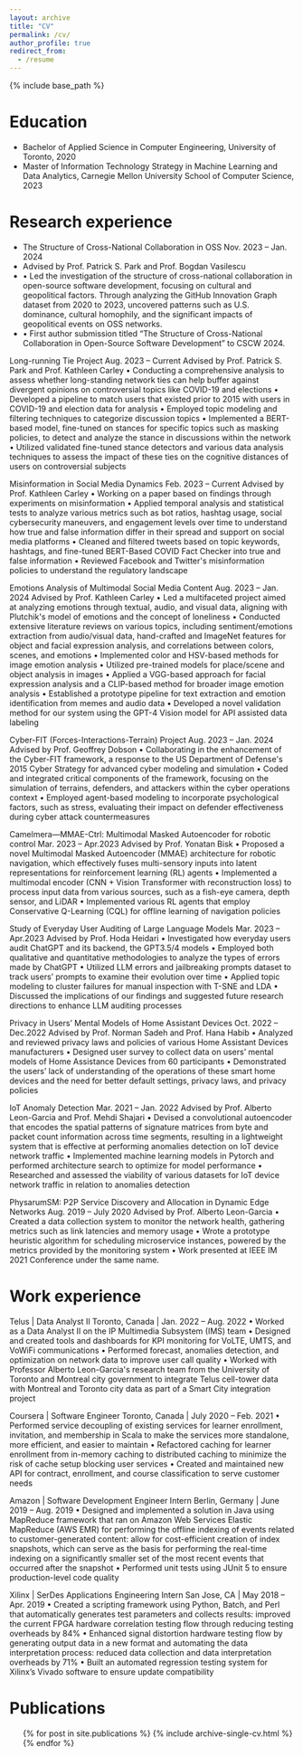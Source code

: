 ```yaml
---
layout: archive
title: "CV"
permalink: /cv/
author_profile: true
redirect_from:
  - /resume
---
```


{% include base_path %}

Education
======
* Bachelor of Applied Science in Computer Engineering, University of Toronto, 2020
* Master of Information Technology Strategy in Machine Learning and Data Analytics, Carnegie Mellon University School of Computer Science, 2023

Research experience
======
* The Structure of Cross-National Collaboration in OSS Nov. 2023 – Jan. 2024
* Advised by Prof. Patrick S. Park and Prof. Bogdan Vasilescu
* • Led the investigation of the structure of cross-national collaboration in open-source software development, focusing on cultural and geopolitical factors. Through analyzing the GitHub Innovation Graph dataset from 2020 to 2023, uncovered patterns such as U.S. dominance, cultural homophily, and the significant impacts of geopolitical events on OSS networks.
* • First author submission titled “The Structure of Cross-National Collaboration in Open-Source Software Development” to CSCW 2024.

Long-running Tie Project Aug. 2023 – Current
Advised by Prof. Patrick S. Park and Prof. Kathleen Carley
• Conducting a comprehensive analysis to assess whether long-standing network ties can help buffer against divergent opinions on controversial topics like COVID-19 and elections
• Developed a pipeline to match users that existed prior to 2015 with users in COVID-19 and election data for analysis
• Employed topic modeling and filtering techniques to categorize discussion topics
• Implemented a BERT-based model, fine-tuned on stances for specific topics such as masking policies, to detect and analyze the stance in discussions within the network
• Utilized validated fine-tuned stance detectors and various data analysis techniques to assess the impact of these ties on the cognitive distances of users on controversial subjects

Misinformation in Social Media Dynamics Feb. 2023 – Current
Advised by Prof. Kathleen Carley
• Working on a paper based on findings through experiments on misinformation
• Applied temporal analysis and statistical tests to analyze various metrics such as bot ratios, hashtag usage, social cybersecurity maneuvers, and engagement levels over time to understand how true and false information differ in their spread and support on social media platforms
• Cleaned and filtered tweets based on topic keywords, hashtags, and fine-tuned BERT-Based COVID Fact Checker into true and false information
• Reviewed Facebook and Twitter's misinformation policies to understand the regulatory landscape

Emotions Analysis of Multimodal Social Media Content Aug. 2023 – Jan. 2024
Advised by Prof. Kathleen Carley
• Led a multifaceted project aimed at analyzing emotions through textual, audio, and visual data, aligning with Plutchik's model of emotions and the concept of loneliness
• Conducted extensive literature reviews on various topics, including sentiment/emotions extraction from audio/visual data, hand-crafted and ImageNet features for object and facial expression analysis, and correlations between colors, scenes, and emotions
• Implemented color and HSV-based methods for image emotion analysis
• Utilized pre-trained models for place/scene and object analysis in images
• Applied a VGG-based approach for facial expression analysis and a CLIP-based method for broader image emotion analysis
• Established a prototype pipeline for text extraction and emotion identification from memes and audio data
• Developed a novel validation method for our system using the GPT-4 Vision model for API assisted data labeling

Cyber-FIT (Forces-Interactions-Terrain) Project Aug. 2023 – Jan. 2024
Advised by Prof. Geoffrey Dobson
• Collaborating in the enhancement of the Cyber-FIT framework, a response to the US Department of Defense's 2015 Cyber Strategy for advanced cyber modeling and simulation
• Coded and integrated critical components of the framework, focusing on the simulation of terrains, defenders, and attackers within the cyber operations context
• Employed agent-based modeling to incorporate psychological factors, such as stress, evaluating their impact on defender effectiveness during cyber attack countermeasures

Camelmera—MMAE-Ctrl: Multimodal Masked Autoencoder for robotic control Mar. 2023 – Apr.2023
Advised by Prof. Yonatan Bisk
• Proposed a novel Multimodal Masked Autoencoder (MMAE) architecture for robotic navigation, which effectively fuses multi-sensory inputs into latent representations for reinforcement learning (RL) agents
• Implemented a multimodal encoder (CNN + Vision Transformer with reconstruction loss) to process input data from various sources, such as a fish-eye camera, depth sensor, and LiDAR
• Implemented various RL agents that employ Conservative Q-Learning (CQL) for offline learning of navigation policies

Study of Everyday User Auditing of Large Language Models Mar. 2023 – Apr.2023
Advised by Prof. Hoda Heidari
• Investigated how everyday users audit ChatGPT and its backend, the GPT3.5/4 models
• Employed both qualitative and quantitative methodologies to analyze the types of errors made by ChatGPT
• Utilized LLM errors and jailbreaking prompts dataset to track users’ prompts to examine their evolution over time
• Applied topic modeling to cluster failures for manual inspection with T-SNE and LDA
• Discussed the implications of our findings and suggested future research directions to enhance LLM auditing processes

Privacy in Users’ Mental Models of Home Assistant Devices Oct. 2022 – Dec.2022
Advised by Prof. Norman Sadeh and Prof. Hana Habib
• Analyzed and reviewed privacy laws and policies of various Home Assistant Devices manufacturers
• Designed user survey to collect data on users’ mental models of Home Assistance Devices from 60 participants
• Demonstrated the users’ lack of understanding of the operations of these smart home devices and the need for better default settings, privacy laws, and privacy policies

IoT Anomaly Detection Mar. 2021 – Jan. 2022
Advised by Prof. Alberto Leon-Garcia and Prof. Mehdi Shajari
• Devised a convolutional autoencoder that encodes the spatial patterns of signature matrices from byte and packet count information across time segments, resulting in a lightweight system that is effective at performing anomalies detection on IoT device network traffic
• Implemented machine learning models in Pytorch and performed architecture search to optimize for model performance
• Researched and assessed the viability of various datasets for IoT device network traffic in relation to anomalies detection

PhysarumSM: P2P Service Discovery and Allocation in Dynamic Edge Networks Aug. 2019 – July 2020
Advised by Prof. Alberto Leon-Garcia
• Created a data collection system to monitor the network health, gathering metrics such as link latencies and memory usage
• Wrote a prototype heuristic algorithm for scheduling microservice instances, powered by the metrics provided by the monitoring system
• Work presented at IEEE IM 2021 Conference under the same name.

Work experience
======
Telus | Data Analyst II Toronto, Canada | Jan. 2022 – Aug. 2022
• Worked as a Data Analyst II on the IP Multimedia Subsystem (IMS) team
• Designed and created tools and dashboards for KPI monitoring for VoLTE, UMTS, and VoWiFi communications
• Performed forecast, anomalies detection, and optimization on network data to improve user call quality
• Worked with Professor Alberto Leon-Garcia's research team from the University of Toronto and Montreal city government to integrate Telus cell-tower data with Montreal and Toronto city data as part of a Smart City integration project

Coursera | Software Engineer Toronto, Canada | July 2020 – Feb. 2021
• Performed service decoupling of existing services for learner enrollment, invitation, and membership in Scala to make the services more standalone, more efficient, and easier to maintain
• Refactored caching for learner enrollment from in-memory caching to distributed caching to minimize the risk of cache setup blocking user services
• Created and maintained new API for contract, enrollment, and course classification to serve customer needs

Amazon | Software Development Engineer Intern Berlin, Germany | June 2019 – Aug. 2019
• Designed and implemented a solution in Java using MapReduce framework that ran on Amazon Web Services Elastic MapReduce (AWS EMR) for performing the offline indexing of events related to customer-generated content: allow for cost-efficient creation of index snapshots, which can serve as the basis for performing the real-time indexing on a significantly smaller set of the most recent events that occurred after the snapshot
• Performed unit tests using JUnit 5 to ensure production-level code quality

Xilinx | SerDes Applications Engineering Intern San Jose, CA | May 2018 – Apr. 2019
• Created a scripting framework using Python, Batch, and Perl that automatically generates test parameters and collects results: improved the current FPGA hardware correlation testing flow through reducing testing overheads by 84%
• Enhanced signal distortion hardware testing flow by generating output data in a new format and automating the data interpretation process: reduced data collection and data interpretation overheads by 71%
• Built an automated regression testing system for Xilinx’s Vivado software to ensure update compatibility

Publications
======
  <ul>{% for post in site.publications %}
    {% include archive-single-cv.html %}
  {% endfor %}</ul>
